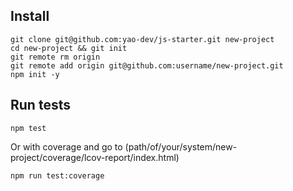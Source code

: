 ## Install

```
git clone git@github.com:yao-dev/js-starter.git new-project
cd new-project && git init
git remote rm origin
git remote add origin git@github.com:username/new-project.git
npm init -y
```

## Run tests

```
npm test
```

Or with coverage and go to (path/of/your/system/new-project/coverage/lcov-report/index.html)
```
npm run test:coverage
```

